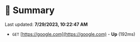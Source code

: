 # 📖 Summary
Last updated: **7/29/2023, 10:22:47 AM**

- `GET` [https://google.com](https://google.com) - **Up** (192ms)
